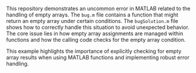 This repository demonstrates an uncommon error in MATLAB related to the handling of empty arrays. The `bug.m` file contains a function that might return an empty array under certain conditions. The `bugSolution.m` file shows how to correctly handle this situation to avoid unexpected behavior.  The core issue lies in how empty array assignments are managed within functions and how the calling code checks for the empty array condition.

This example highlights the importance of explicitly checking for empty array results when using MATLAB functions and implementing robust error handling.